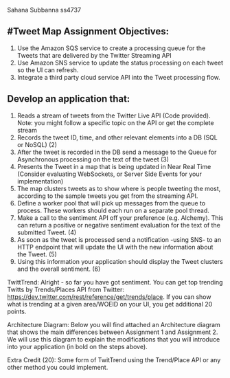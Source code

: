 Sahana Subbanna
ss4737

#Tweet Map
Assignment Objectives:
------------------------
1. Use the Amazon SQS service to create a processing queue for the Tweets that are delivered by the Twitter Streaming API
2. Use Amazon SNS service to update the status processing on each tweet so the UI can refresh.
3. Integrate a third party cloud service API into the Tweet processing flow.

Develop an application that:
----------------------------
1. Reads a stream of tweets from the Twitter Live API (Code provided). Note: you might follow a specific topic on the API or get the complete stream
2. Records the tweet ID, time, and other relevant elements into a DB (SQL or NoSQL) (2)
3. After the tweet is recorded in the DB send a message to the Queue for Asynchronous processing on the text of the tweet (3)
4. Presents the Tweet in a map that is being updated in Near Real Time (Consider evaluating WebSockets, or Server Side Events for your implementation)
5. The map clusters tweets as to show where is people tweeting the most, according to the sample tweets you get from the streaming API.
6. Define a worker pool that will pick up messages from the queue to process. These workers should each run on a separate pool thread.
7. Make a call to the sentiment API off your preference (e.g. Alchemy). This can return a positive or negative sentiment evaluation for the text of the submitted Tweet. (4)
8. As soon as the tweet is processed send a notification -using SNS- to an HTTP endpoint that will update the UI with the new information about the Tweet. (5)
9. Using this information your application should display the Tweet clusters and the overall sentiment. (6)

TwittTrend: Alright - so far you have got sentiment. You can get top trending Twitts by Trends/Places API from Twitter: https://dev.twitter.com/rest/reference/get/trends/place. If you can show what is trending at a given area/WOEID on your UI, you get additional 20 points. 

 
Architecture Diagram:
Below you will find attached an Architecture diagram that shows the main differences between Assignment 1 and Assignment 2. We will use this diagram to explain the modifications that you will introduce into your application (in bold on the steps above). 

Extra Credit (20): Some form of TwitTrend using the Trend/Place API or any other method you could implement.
